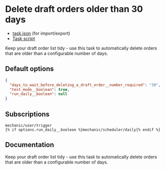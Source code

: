 # Delete draft orders older than 30 days

* [task.json](../../tasks/delete-draft-orders-older-than-30-days.json) (for import/export)
* [Task script](./script.liquid)

Keep your draft order list tidy - use this task to automatically delete orders that are older than a configurable number of days.

## Default options

```json
{
  "days_to_wait_before_deleting_a_draft_order__number_required": "30",
  "test_mode__boolean": true,
  "run_daily__boolean": null
}
```

## Subscriptions

```liquid
mechanic/user/trigger
{% if options.run_daily__boolean %}mechanic/scheduler/daily{% endif %}
```

## Documentation

Keep your draft order list tidy - use this task to automatically delete orders that are older than a configurable number of days.
